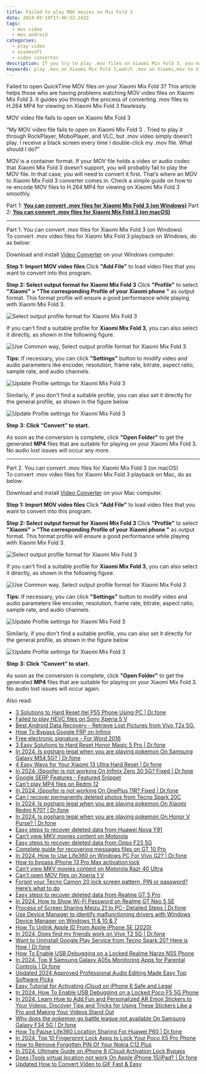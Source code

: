 ```yaml
---
title: Failed to play MOV movies on Mix Fold 3
date: 2024-05-19T17:46:52.242Z
tags: 
  - mov video
  - mov android
categories: 
  - play video
  - aiseesoft
  - video converter
description: If you try to play .mov files on Xiaomi Mix Fold 3, you may encounter issues one or another. That’s because .mov files don't play well on Android devices. However, this problem can be solved via converting MOV files to MP4 format. 
keywords: play .mov on Xiaomi Mix Fold 3,watch .mov on Xiaomi,mov to Xiaomi converter,best app to play .mov on Mix Fold 3,can't play .mov on Xiaomi Mix Fold 3,watch .mov on Xiaomi Mix Fold 3,mov converter android 2018,video to mov converter for android,mov video converter for android,mov to mp4 video converter for android,how to converter 720p to mov on android,mov file not supported in Xiaomi Mix Fold 3
---
```


<div class="atpl-content atpl-for-aiseesoft-video-converter play-mov-on-android">

<div class="atpl-post-description-part-1">
<div class="tpl-content-sub-paragraph-normal">
  <p>
    Failed to open QuickTime MOV files on your Xiaomi Mix Fold 3? This article helps those who are having problems watching MOV video files on Xiaomi Mix Fold 3. It guides you through the process of converting .mov files to H.264 MP4 for viewing on Xiaomi Mix Fold 3 flawlessly.
  </p>
</div>
</div>



<div class="atpl-post-description-part-2">
<div class="tpl-content-sub-paragraph-question">
  MOV video file fails to open on Xiaomi Mix Fold 3 
</div>
<div class="tpl-content-sub-paragraph-content">
  <p>
    “My MOV video file fails to open on Xiaomi Mix Fold 3 . Tried to play it through RockPlayer, MoboPlayer, and VLC, but .mov video simply doesn’t play. I receive a black screen every time I double-click my .mov file. What should I do?”
  </p>
  <p>
    MOV is a container format. If your MOV file holds a video or audio codec that Xiaomi Mix Fold 3 doesn’t support, you will probably fail to play the MOV file. In that case, you will need to convert it first. That’s where an MOV to Xiaomi Mix Fold 3  converter comes in. Check a simple guide on how to re-encode MOV files to H.264 MP4 for viewing on Xiaomi Mix Fold 3  smoothly. 
  </p>
</div>
</div>

Part 1: <strong><a href="#p1">You can convert .mov files for Xiaomi Mix Fold 3 (on Windows)</a></strong>
Part 2: <strong><a href="#p2">You can convert .mov files for Xiaomi Mix Fold 3 (on macOS)</a></strong>

<!-- Part 1 -->
<a id="p1" name="p1" ></a><hr>

<div class="atpl-step-part-style">Part 1. You can convert .mov files for Xiaomi Mix Fold 3 (on Windows)</div>
To convert .mov video files for Xiaomi Mix Fold 3 playback on Windows, do as below:

Download and install <a class="atpl-step-content-a-style" href="https://tools.techidaily.com/aiseesoft-total-video-converter/" >Video Converter</a> on your Windows computer.


<strong>Step 1: Import MOV video files </strong>
Click <b>"Add File"</b> to load video files that you want to convert into this program.

<strong>Step 2: Select output format for Xiaomi Mix Fold 3</strong>
Click <b>"Profile"</b> to select <b>"Xiaomi" > "The corresponding Profile of your Xiaomi phone "</b> as output format. This format profile will ensure a good performance while playing with Xiaomi Mix Fold 3.

<img src="https://tools.techidaily.com/images/apps/aiseesoft/video-converter/devices/xiaomi/fv.mp4/win/profile.png" class="atpl-imgstyle" alt="Select output profile format for Xiaomi Mix Fold 3" />

If you can't find a suitable profile for **Xiaomi Mix Fold 3**, you can also select it directly, as shown in the following figure.

<img src="https://tools.techidaily.com/images/apps/aiseesoft/video-converter/devices/common_android/fv.mp4/win/profile.png" class="atpl-imgstyle" alt="Use Common way, Select output profile format for Xiaomi Mix Fold 3" />

<strong>Tips:</strong>
If necessary, you can click <b>"Settings"</b> button to modify video and audio parameters like encoder, resolution, frame rate, bitrate, aspect ratio, sample rate, and audio channels. 

<img src="https://tools.techidaily.com/images/apps/aiseesoft/video-converter/devices/xiaomi/fv.mp4/win/settings.png" class="atpl-imgstyle"  alt="Update Profile settings for Xiaomi Mix Fold 3" />

Similarly, if you don't find a suitable profile, you can also set it directly for the general profile, as shown in the figure below

<img src="https://tools.techidaily.com/images/apps/aiseesoft/video-converter/devices/common_android/fv.mp4/win/settings.png" class="atpl-imgstyle"  alt="Update Profile settings for Xiaomi Mix Fold 3" />

<strong>Step 3: Click “Convert” to start.</strong>

As soon as the conversion is complete, click <b>"Open Folder"</b> to get the generated <b>MP4</b> files that are suitable for playing on your Xiaomi Mix Fold 3. No audio lost issues will occur any more.

<!-- Part 2 -->
<a id="p2" name="p2"></a><hr>

<div class="atpl-step-part-style">Part 2. You can convert .mov files for Xiaomi Mix Fold 3 (on macOS)</div>
To convert .mov video files for Xiaomi Mix Fold 3 playback on Mac, do as below:

Download and install <a class="atpl-step-content-a-style" href="https://tools.techidaily.com/aiseesoft-total-video-converter/" >Video Converter</a> on your Mac computer.

<strong>Step 1: Import MOV video files </strong>
Click <b>"Add File"</b> to load video files that you want to convert into this program.

<strong>Step 2: Select output format for Xiaomi Mix Fold 3</strong>
Click <b>"Profile"</b> to select <b>"Xiaomi" > "The corresponding Profile of your Xiaomi phone "</b> as output format. This format profile will ensure a good performance while playing with Xiaomi Mix Fold 3.

<img src="https://tools.techidaily.com/images/apps/aiseesoft/video-converter/devices/xiaomi/fv.mp4/mac/profile.png" class="atpl-imgstyle" alt="Select output profile format for Xiaomi Mix Fold 3" />

If you can't find a suitable profile for **Xiaomi Mix Fold 3**, you can also select it directly, as shown in the following figure.

<img src="https://tools.techidaily.com/images/apps/aiseesoft/video-converter/devices/common_android/fv.mp4/mac/profile.png" class="atpl-imgstyle" alt="Use Common way, Select output profile format for Xiaomi Mix Fold 3" />

<strong>Tips:</strong>
If necessary, you can click <b>"Settings"</b> button to modify video and audio parameters like encoder, resolution, frame rate, bitrate, aspect ratio, sample rate, and audio channels. 

<img src="https://tools.techidaily.com/images/apps/aiseesoft/video-converter/devices/xiaomi/fv.mp4/mac/settings.png" class="atpl-imgstyle"  alt="Update Profile settings for Xiaomi Mix Fold 3" />

Similarly, if you don't find a suitable profile, you can also set it directly for the general profile, as shown in the figure below

<img src="https://tools.techidaily.com/images/apps/aiseesoft/video-converter/devices/common_android/fv.mp4/win/settings.png" class="atpl-imgstyle"  alt="Update Profile settings for Xiaomi Mix Fold 3" />

<strong>Step 3: Click “Convert” to start.</strong>

As soon as the conversion is complete, click <b>"Open Folder"</b> to get the generated <b>MP4</b> files that are suitable for playing on your Xiaomi Mix Fold 3. No audio lost issues will occur again.



<div class="atpl-post-end">
  <div class="atpl-post-device-model-description">
    
  </div>
</div>

<ins class="adsbygoogle"
     style="display:block"
     data-ad-client="ca-pub-7571918770474297"
     data-ad-slot="8358498916"
     data-ad-format="auto"
     data-full-width-responsive="true"></ins>


</div>
<ins class="adsbygoogle"
    style="display:block"
    data-ad-format="autorelaxed"
    data-ad-client="ca-pub-7571918770474297"
    data-ad-slot="1223367746"></ins>

<span class="atpl-alsoreadstyle">Also read:</span>
<div><ul>
<li><a href="https://phone-solutions.techidaily.com/3-solutions-to-hard-reset-itel-p55-phone-using-pc-drfone-by-drfone-reset-android-reset-android/"><u>3 Solutions to Hard Reset Itel P55 Phone Using PC | Dr.fone</u></a></li>
<li><a href="https://phone-solutions.techidaily.com/failed-to-play-hevc-files-on-sony-xperia-5-v-by-aiseesoft-video-converter-play-hevc-video-on-android/"><u>Failed to play HEVC files on Sony Xperia 5 V</u></a></li>
<li><a href="https://phone-solutions.techidaily.com/best-android-data-recovery-retrieve-lost-pictures-from-vivo-t2x-5g-by-fonelab-android-recover-pictures/"><u>Best Android Data Recovery - Retrieve Lost Pictures from Vivo T2x 5G.</u></a></li>
<li><a href="https://phone-solutions.techidaily.com/how-to-bypass-google-frp-on-infinix-by-drfone-android-unlock-remove-google-frp/"><u>How To Bypass Google FRP on Infinix</u></a></li>
<li><a href="https://phone-solutions.techidaily.com/free-electronic-signature-for-word-2016-by-ldigisigner-sign-a-word-sign-a-word/"><u>Free electronic signature - For Word 2016</u></a></li>
<li><a href="https://phone-solutions.techidaily.com/3-easy-solutions-to-hard-reset-honor-magic-5-pro-drfone-by-drfone-reset-android-reset-android/"><u>3 Easy Solutions to Hard Reset Honor Magic 5 Pro | Dr.fone</u></a></li>
<li><a href="https://phone-solutions.techidaily.com/in-2024-is-pgsharp-legal-when-you-are-playing-pokemon-on-samsung-galaxy-m54-5g-drfone-by-drfone-virtual-android/"><u>In 2024, Is pgsharp legal when you are playing pokemon On Samsung Galaxy M54 5G? | Dr.fone</u></a></li>
<li><a href="https://phone-solutions.techidaily.com/4-easy-ways-for-your-xiaomi-13-ultra-hard-reset-drfone-by-drfone-reset-android-reset-android/"><u>4 Easy Ways for Your Xiaomi 13 Ultra Hard Reset | Dr.fone</u></a></li>
<li><a href="https://phone-solutions.techidaily.com/in-2024-ispoofer-is-not-working-on-infinix-zero-30-5g-fixed-drfone-by-drfone-virtual-android/"><u>In 2024, iSpoofer is not working On Infinix Zero 30 5G? Fixed | Dr.fone</u></a></li>
<li><a href="https://phone-solutions.techidaily.com/google-serp-features-featured-snippet-by-link-assistant-rank-tracker-serp-analysis-serp-analysis/"><u>Google SERP Features - Featured Snippet</u></a></li>
<li><a href="https://phone-solutions.techidaily.com/cant-play-mp4-files-on-redmi-12-by-aiseesoft-video-converter-play-mp4-on-android/"><u>Can't play MP4 files on Redmi 12</u></a></li>
<li><a href="https://phone-solutions.techidaily.com/in-2024-ispoofer-is-not-working-on-oneplus-11r-fixed-drfone-by-drfone-virtual-android/"><u>In 2024, iSpoofer is not working On OnePlus 11R? Fixed | Dr.fone</u></a></li>
<li><a href="https://phone-solutions.techidaily.com/can-i-recover-permanently-deleted-photos-from-tecno-spark-20c-by-stellar-photo-recovery-android-mobile-photo-recover/"><u>Can I recover permanently deleted photos from Tecno Spark 20C</u></a></li>
<li><a href="https://phone-solutions.techidaily.com/in-2024-is-pgsharp-legal-when-you-are-playing-pokemon-on-xiaomi-redmi-k70-drfone-by-drfone-virtual-android/"><u>In 2024, Is pgsharp legal when you are playing pokemon On Xiaomi Redmi K70? | Dr.fone</u></a></li>
<li><a href="https://phone-solutions.techidaily.com/in-2024-is-pgsharp-legal-when-you-are-playing-pokemon-on-honor-v-purse-drfone-by-drfone-virtual-android/"><u>In 2024, Is pgsharp legal when you are playing pokemon On Honor V Purse? | Dr.fone</u></a></li>
<li><a href="https://phone-solutions.techidaily.com/easy-steps-to-recover-deleted-data-from-huawei-nova-y91-by-fonelab-android-recover-data/"><u>Easy steps to recover deleted data from Huawei Nova Y91</u></a></li>
<li><a href="https://phone-solutions.techidaily.com/can-t-view-mkv-movies-content-on-motorola-by-aiseesoft-video-converter-play-mkv-on-android/"><u>Can’t view MKV movies content on Motorola</u></a></li>
<li><a href="https://phone-solutions.techidaily.com/easy-steps-to-recover-deleted-data-from-oppo-f23-5g-by-fonelab-android-recover-data/"><u>Easy steps to recover deleted data from Oppo F23 5G</u></a></li>
<li><a href="https://phone-solutions.techidaily.com/complete-guide-for-recovering-messages-files-on-gt-10-pro-by-fonelab-android-recover-messages/"><u>Complete guide for recovering messages files on GT 10 Pro</u></a></li>
<li><a href="https://phone-solutions.techidaily.com/in-2024-how-to-use-life360-on-windows-pc-for-vivo-g2-drfone-by-drfone-virtual-android/"><u>In 2024, How to Use Life360 on Windows PC For Vivo G2? | Dr.fone</u></a></li>
<li><a href="https://phone-solutions.techidaily.com/how-to-bypass-iphone-13-pro-max-activation-lock-by-drfone-ios-unlock-ios-unlock/"><u>How to bypass iPhone 13 Pro Max activation lock</u></a></li>
<li><a href="https://phone-solutions.techidaily.com/can-t-view-mkv-movies-content-on-motorola-razr-40-ultra-by-aiseesoft-video-converter-play-mkv-on-android/"><u>Can’t view MKV movies content on Motorola Razr 40 Ultra</u></a></li>
<li><a href="https://phone-solutions.techidaily.com/can-t-open-mov-files-on-xperia-1-v-by-aiseesoft-video-converter-play-mov-on-android/"><u>Can't open MOV files on Xperia 1 V</u></a></li>
<li><a href="https://phone-solutions.techidaily.com/forgot-your-tecno-camon-20-lock-screen-pattern-pin-or-password-here-s-what-to-do-by-drfone-android-unlock-android-unlock/"><u>Forgot your Tecno Camon 20 lock screen pattern, PIN or password? Here’s what to do</u></a></li>
<li><a href="https://phone-solutions.techidaily.com/easy-steps-to-recover-deleted-data-from-realme-gt-5-pro-by-fonelab-android-recover-data/"><u>Easy steps to recover deleted data from Realme GT 5 Pro</u></a></li>
<li><a href="https://easy-unlock-android.techidaily.com/in-2024-how-to-show-wi-fi-password-on-realme-gt-neo-5-se-by-drfone-android/"><u>In 2024, How to Show Wi-Fi Password on Realme GT Neo 5 SE</u></a></li>
<li><a href="https://screen-mirror.techidaily.com/process-of-screen-sharing-meizu-21-to-pc-detailed-steps-drfone-by-drfone-android/"><u>Process of Screen Sharing Meizu 21 to PC- Detailed Steps | Dr.fone</u></a></li>
<li><a href="https://techidaily.com/use-device-manager-to-identify-malfunctioning-drivers-with-windows-device-manager-on-windows-11-and-10-and-7-by-drivereasy-guide/"><u>Use Device Manager to identify malfunctioning drivers with Windows Device Manager on Windows 11 & 10 & 7</u></a></li>
<li><a href="https://apple-account.techidaily.com/how-to-unlink-apple-id-from-apple-iphone-se-2020-by-drfone-ios/"><u>How To Unlink Apple ID From Apple iPhone SE (2020)</u></a></li>
<li><a href="https://location-social.techidaily.com/in-2024-does-find-my-friends-work-on-vivo-t2-5g-drfone-by-drfone-virtual-android/"><u>In 2024, Does find my friends work on Vivo T2 5G | Dr.fone</u></a></li>
<li><a href="https://howto.techidaily.com/want-to-uninstall-google-play-service-from-tecno-spark-20-here-is-how-drfone-by-drfone-fix-android-problems-fix-android-problems/"><u>Want to Uninstall Google Play Service from Tecno Spark 20? Here is How | Dr.fone</u></a></li>
<li><a href="https://easy-unlock-android.techidaily.com/how-to-enable-usb-debugging-on-a-locked-realme-narzo-n55-phone-by-drfone-android/"><u>How To Enable USB Debugging on a Locked Realme Narzo N55 Phone</u></a></li>
<li><a href="https://android-location-track.techidaily.com/in-2024-top-9-samsung-galaxy-a05s-monitoring-apps-for-parental-controls-drfone-by-drfone-virtual-android/"><u>In 2024, Top 9 Samsung Galaxy A05s Monitoring Apps for Parental Controls | Dr.fone</u></a></li>
<li><a href="https://ai-video-apps.techidaily.com/updated-2024-approved-professional-audio-editing-made-easy-top-software-picks/"><u>Updated 2024 Approved Professional Audio Editing Made Easy Top Software Picks</u></a></li>
<li><a href="https://activate-lock.techidaily.com/easy-tutorial-for-activating-icloud-on-iphone-6-safe-and-legal-by-drfone-ios/"><u>Easy Tutorial for Activating iCloud on iPhone 6 Safe and Legal</u></a></li>
<li><a href="https://easy-unlock-android.techidaily.com/in-2024-how-to-enable-usb-debugging-on-a-locked-poco-f5-5g-phone-by-drfone-android/"><u>In 2024, How To Enable USB Debugging on a Locked Poco F5 5G Phone</u></a></li>
<li><a href="https://ai-editing-video.techidaily.com/in-2024-learn-how-to-add-fun-and-personalized-ar-emoji-stickers-to-your-videos-discover-tips-and-tricks-for-using-these-stickers-like-a-pro-and-making-your-/"><u>In 2024, Learn How to Add Fun and Personalized AR Emoji Stickers to Your Videos. Discover Tips and Tricks for Using These Stickers Like a Pro and Making Your Videos Stand Out</u></a></li>
<li><a href="https://change-location.techidaily.com/why-does-the-pokemon-go-battle-league-not-available-on-samsung-galaxy-f34-5g-drfone-by-drfone-virtual-android/"><u>Why does the pokemon go battle league not available On Samsung Galaxy F34 5G | Dr.fone</u></a></li>
<li><a href="https://location-social.techidaily.com/how-to-pause-life360-location-sharing-for-huawei-p60-drfone-by-drfone-virtual-android/"><u>How To Pause Life360 Location Sharing For Huawei P60 | Dr.fone</u></a></li>
<li><a href="https://easy-unlock-android.techidaily.com/in-2024-top-10-fingerprint-lock-apps-to-lock-your-poco-x5-pro-phone-by-drfone-android/"><u>In 2024, Top 10 Fingerprint Lock Apps to Lock Your Poco X5 Pro Phone</u></a></li>
<li><a href="https://easy-unlock-android.techidaily.com/how-to-remove-forgotten-pin-of-your-nokia-c12-plus-by-drfone-android/"><u>How to Remove Forgotten PIN Of Your Nokia C12 Plus</u></a></li>
<li><a href="https://activate-lock.techidaily.com/in-2024-ultimate-guide-on-iphone-8-icloud-activation-lock-bypass-by-drfone-ios/"><u>In 2024, Ultimate Guide on iPhone 8 iCloud Activation Lock Bypass</u></a></li>
<li><a href="https://iphone-location.techidaily.com/does-itools-virtual-location-not-work-on-apple-iphone-15ipad-drfone-by-drfone-virtual-ios/"><u>Does iTools virtual location not work On Apple iPhone 15/iPad? | Dr.fone</u></a></li>
<li><a href="https://animation-videos.techidaily.com/updated-how-to-convert-video-to-gif-fast-and-easy/"><u>Updated How to Convert Video to GIF Fast & Easy</u></a></li>
</ul></div>


